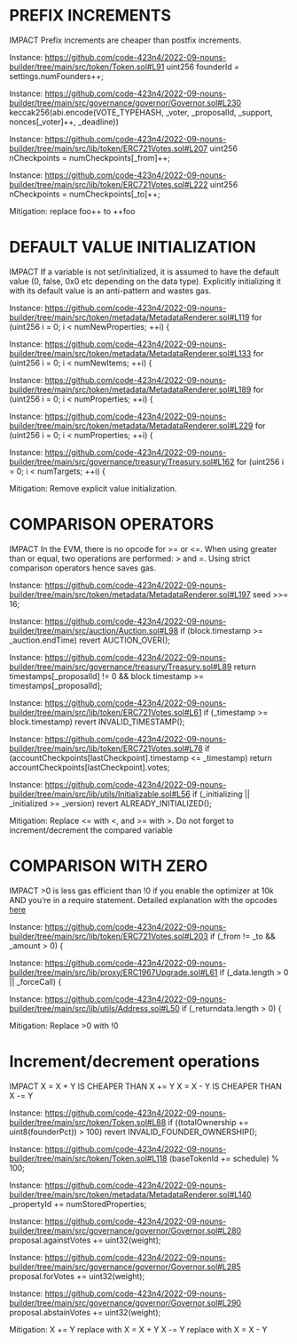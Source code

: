 # PREFIX INCREMENTS


IMPACT
    Prefix increments are cheaper than postfix increments.

Instance:
https://github.com/code-423n4/2022-09-nouns-builder/tree/main/src/token/Token.sol#L91
    uint256 founderId = settings.numFounders++;


Instance:
https://github.com/code-423n4/2022-09-nouns-builder/tree/main/src/governance/governor/Governor.sol#L230
    keccak256(abi.encode(VOTE_TYPEHASH, _voter, _proposalId, _support, nonces[_voter]++, _deadline))


Instance:
https://github.com/code-423n4/2022-09-nouns-builder/tree/main/src/lib/token/ERC721Votes.sol#L207
    uint256 nCheckpoints = numCheckpoints[_from]++;

Instance:
https://github.com/code-423n4/2022-09-nouns-builder/tree/main/src/lib/token/ERC721Votes.sol#L222
    uint256 nCheckpoints = numCheckpoints[_to]++;

    
Mitigation:
    replace foo++ to ++foo





# DEFAULT VALUE INITIALIZATION

IMPACT
    If a variable is not set/initialized, it is assumed to have the default value (0, false, 0x0 etc depending on the data type). Explicitly initializing it with its default value is an anti-pattern and wastes gas.


Instance:
https://github.com/code-423n4/2022-09-nouns-builder/tree/main/src/token/metadata/MetadataRenderer.sol#L119
    for (uint256 i = 0; i < numNewProperties; ++i) {
    
Instance:
https://github.com/code-423n4/2022-09-nouns-builder/tree/main/src/token/metadata/MetadataRenderer.sol#L133
    for (uint256 i = 0; i < numNewItems; ++i) {
    
Instance:
https://github.com/code-423n4/2022-09-nouns-builder/tree/main/src/token/metadata/MetadataRenderer.sol#L189
    for (uint256 i = 0; i < numProperties; ++i) {
    
Instance:
https://github.com/code-423n4/2022-09-nouns-builder/tree/main/src/token/metadata/MetadataRenderer.sol#L229
    for (uint256 i = 0; i < numProperties; ++i) {

Instance:
https://github.com/code-423n4/2022-09-nouns-builder/tree/main/src/governance/treasury/Treasury.sol#L162
    for (uint256 i = 0; i < numTargets; ++i) {

Mitigation:
    Remove explicit value initialization.





# COMPARISON OPERATORS

IMPACT
    In the EVM, there is no opcode for >= or <=. When using greater than or equal, two operations are performed: > and =.
    Using strict comparison operators hence saves gas.
    

Instance:
https://github.com/code-423n4/2022-09-nouns-builder/tree/main/src/token/metadata/MetadataRenderer.sol#L197
    seed >>= 16;

Instance:
https://github.com/code-423n4/2022-09-nouns-builder/tree/main/src/auction/Auction.sol#L98
    if (block.timestamp >= _auction.endTime) revert AUCTION_OVER();

Instance:
https://github.com/code-423n4/2022-09-nouns-builder/tree/main/src/governance/treasury/Treasury.sol#L89
    return timestamps[_proposalId] != 0 && block.timestamp >= timestamps[_proposalId];

Instance:
https://github.com/code-423n4/2022-09-nouns-builder/tree/main/src/lib/token/ERC721Votes.sol#L61
    if (_timestamp >= block.timestamp) revert INVALID_TIMESTAMP();

Instance:
https://github.com/code-423n4/2022-09-nouns-builder/tree/main/src/lib/token/ERC721Votes.sol#L78
    if (accountCheckpoints[lastCheckpoint].timestamp <= _timestamp) return accountCheckpoints[lastCheckpoint].votes;

Instance:
https://github.com/code-423n4/2022-09-nouns-builder/tree/main/src/lib/utils/Initializable.sol#L56
    if (_initializing || _initialized >= _version) revert ALREADY_INITIALIZED();


Mitigation:
    Replace <= with <, and >= with >. Do not forget to increment/decrement the compared variable



# COMPARISON WITH ZERO

IMPACT
    >0 is less gas efficient than !0 if you enable the optimizer at 10k AND you’re in a require statement. Detailed explanation with the opcodes [here](https://twitter.com/gzeon/status/1485428085885640706)


Instance:
https://github.com/code-423n4/2022-09-nouns-builder/tree/main/src/lib/token/ERC721Votes.sol#L203
    if (_from != _to && _amount > 0) {

Instance:
https://github.com/code-423n4/2022-09-nouns-builder/tree/main/src/lib/proxy/ERC1967Upgrade.sol#L61
    if (_data.length > 0 || _forceCall) {

Instance:
https://github.com/code-423n4/2022-09-nouns-builder/tree/main/src/lib/utils/Address.sol#L50
    if (_returndata.length > 0) {


Mitigation:
    Replace >0 with !0




# Increment/decrement operations

IMPACT
    X = X + Y IS CHEAPER THAN X += Y
    X = X - Y IS CHEAPER THAN X -= Y


Instance:
https://github.com/code-423n4/2022-09-nouns-builder/tree/main/src/token/Token.sol#L88
    if ((totalOwnership += uint8(founderPct)) > 100) revert INVALID_FOUNDER_OWNERSHIP();

Instance:
https://github.com/code-423n4/2022-09-nouns-builder/tree/main/src/token/Token.sol#L118
    (baseTokenId += schedule) % 100;

Instance:
https://github.com/code-423n4/2022-09-nouns-builder/tree/main/src/token/metadata/MetadataRenderer.sol#L140
    _propertyId += numStoredProperties;

Instance:
https://github.com/code-423n4/2022-09-nouns-builder/tree/main/src/governance/governor/Governor.sol#L280
    proposal.againstVotes += uint32(weight);

Instance:
https://github.com/code-423n4/2022-09-nouns-builder/tree/main/src/governance/governor/Governor.sol#L285
    proposal.forVotes += uint32(weight);

Instance:
https://github.com/code-423n4/2022-09-nouns-builder/tree/main/src/governance/governor/Governor.sol#L290
    proposal.abstainVotes += uint32(weight);


Mitigation:
    X += Y replace with X = X + Y
    X -= Y replace with X = X - Y
                